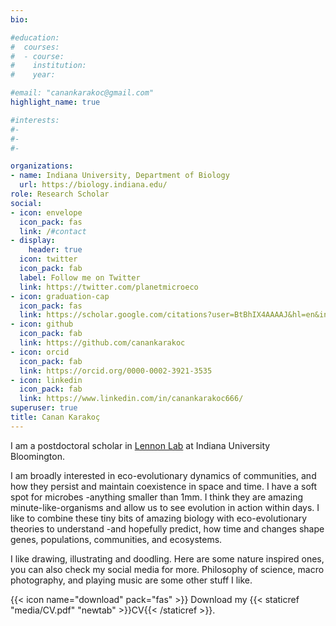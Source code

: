 ```yaml
---
bio:  

#education:
#  courses:
#  - course: 
#    institution: 
#    year: 

#email: "canankarakoc@gmail.com"
highlight_name: true

#interests:
#- 
#-   
#- 

organizations:
- name: Indiana University, Department of Biology 
  url: https://biology.indiana.edu/
role: Research Scholar 
social:
- icon: envelope
  icon_pack: fas
  link: /#contact
- display:
    header: true
  icon: twitter
  icon_pack: fab
  label: Follow me on Twitter
  link: https://twitter.com/planetmicroeco
- icon: graduation-cap
  icon_pack: fas
  link: https://scholar.google.com/citations?user=BtBhIX4AAAAJ&hl=en&inst=13098912254855678857
- icon: github
  icon_pack: fab
  link: https://github.com/canankarakoc
- icon: orcid
  icon_pack: fab
  link: https://orcid.org/0000-0002-3921-3535
- icon: linkedin
  icon_pack: fab
  link: https://www.linkedin.com/in/canankarakoc666/
superuser: true
title: Canan Karakoç
---
```


I am a postdoctoral scholar in [Lennon Lab](https://microbes.sitehost.iu.edu/) at Indiana University Bloomington. 

I am broadly interested in eco-evolutionary dynamics of communities, and how they persist and maintain coexistence in space and time. I have a soft spot for microbes -anything smaller than 1mm. I think they are amazing minute-like-organisms and allow us to see evolution in action within days. I like to combine these tiny bits of amazing biology with eco-evolutionary theories to understand -and hopefully predict, how time and changes shape genes, populations, communities, and ecosystems. 

I like drawing, illustrating and doodling. Here are some nature inspired ones, you can also check my social media for more. Philosophy of science, macro photography, and playing music are some other stuff I like. 

{{< icon name="download" pack="fas" >}} Download my {{< staticref "media/CV.pdf" "newtab" >}}CV{{< /staticref >}}.
